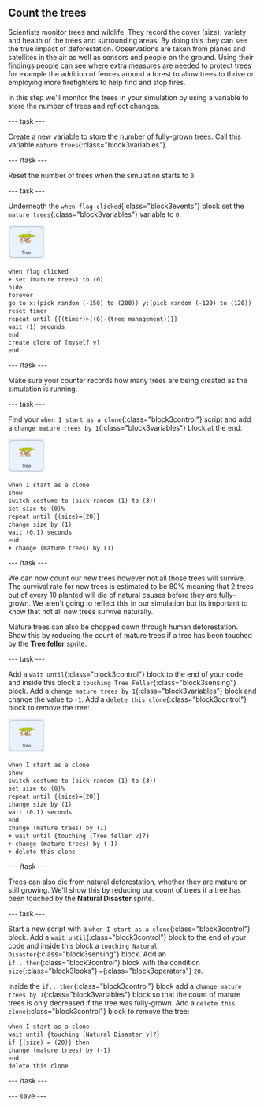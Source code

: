 ## Count the trees

Scientists monitor trees and wildlife. They record the cover (size), variety and health of the trees and surrounding areas. By doing this they can see the true impact of deforestation. Observations are taken from planes and satellites in the air as well as sensors and people on the ground. Using their findings people can see where extra measures are needed to protect trees for example the addition of fences around a forest to allow trees to thrive or employing more firefighters to help find and stop fires.

In this step we'll monitor the trees in your simulation by using a variable to store the number of trees and reflect changes.

--- task ---

Create a new variable to store the number of fully-grown trees. Call this variable `mature trees`{:class="block3variables"}.

--- /task ---

Reset the number of trees when the simulation starts to `0`.

--- task ---

Underneath the `when flag clicked`{:class="block3events"} block set the `mature trees`{:class="block3variables"} variable to `0`:

![image of the Tree sprite](images/tree-sprite.png)

```blocks3
when flag clicked
+ set (mature trees) to (0)
hide
forever
go to x:(pick random (-150) to (200)) y:(pick random (-120) to (120))
reset timer
repeat until {{(timer)>((6)-(tree management))}}
wait (1) seconds
end
create clone of [myself v]
end
```

--- /task ---

Make sure your counter records how many trees are being created as the simulation is running.

--- task ---

Find your `when I start as a clone`{:class="block3control"} script and add a `change mature trees by 1`{:class="block3variables"} block at the end:

![image of the Tree sprite](images/tree-sprite.png)

```blocks3
when I start as a clone
show
switch costume to (pick random (1) to (3))
set size to (0)%
repeat until {(size)=[20]}
change size by (1)
wait (0.1) seconds
end
+ change (mature trees) by (1)
```

--- /task ---

We can now count our new trees however not all those trees will survive. The survival rate for new trees is estimated to be 80% meaning that 2 trees out of every 10 planted will die of natural causes before they are fully-grown. We aren't going to reflect this in our simulation but its important to know that not all new trees survive naturally.

Mature trees can also be chopped down through human deforestation. Show this by reducing the count of mature trees if a tree has been touched by the **Tree feller** sprite. 

--- task ---

Add a `wait until`{:class="block3control"} block to the end of your code and inside this block a `touching Tree Feller`{:class="block3sensing"} block. Add a `change mature trees by 1`{:class="block3variables"} block and change the value to `-1`. Add a `delete this clone`{:class="block3control"} block to remove the tree:

![image of the Tree sprite](images/tree-sprite.png)

```blocks3
when I start as a clone
show
switch costume to (pick random (1) to (3))
set size to (0)%
repeat until {(size)=[20]}
change size by (1)
wait (0.1) seconds
end
change (mature trees) by (1)
+ wait until {touching [Tree feller v]?}
+ change (mature trees) by (-1)
+ delete this clone
```
--- /task ---

Trees can also die from natural deforestation, whether they are mature or still growing. We'll show this by reducing our count of trees if a tree has been touched by the **Natural Disaster** sprite.

--- task ---

Start a new script with a `when I start as a clone`{:class="block3control"} block. Add a `wait until`{:class="block3control"} block to the end of your code and inside this block a `touching Natural Disaster`{:class="block3sensing"} block. Add an `if...then`{:class="block3control"} block with the condition `size`{:class="block3looks"} `=`{:class="block3operators"} `20`. 

Inside the `if...then`{:class="block3control"} block add a `change mature trees by 1`{:class="block3variables"} block so that the count of mature trees is only decreased if the tree was fully-grown. Add a `delete this clone`{:class="block3control"} block to remove the tree:

```blocks3
when I start as a clone
wait until {touching [Natural Disaster v]?}
if {(size) = (20)} then
change (mature trees) by (-1)
end
delete this clone
```

--- /task ---

--- save ---
